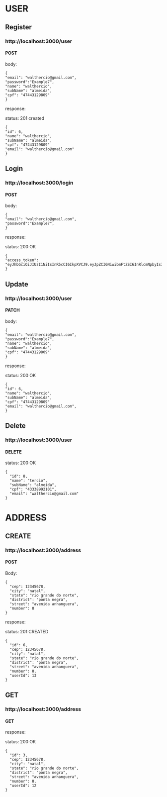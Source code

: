 
# USER

## Register

### http://localhost:3000/user

#### POST

body:

```
{
"email": "walthercio@gmail.com",
"password":"Example7",
"name": "walthercio",
"subName": "almeida",
"cpf": "47443129809"
}
```

response:

status: 201 created

```
{
"id": 6,
"name": "walthercio",
"subName": "almeida",
"cpf": "47443129809"
"email": "walthercio@gmail.com"
}
```

## Login

### http://localhost:3000/login

#### POST



body:

```
{
"email": "walthercio@gmail.com",
"password":"Example7",
}
```

response:

status: 200 OK

```
{
"access_token": "eyJhbGciOiJIUzI1NiIsInR5cCI6IkpXVCJ9.eyJpZCI6NiwibmFtZSI6InRlcmNpbyIsInN1Yk5hbWUiOiJhbG1laWRhIiwiY3BmIjoiNDc0NDMyMjk4MDkiLCJlbWFpbCI6IndhbHRoZXJjaW8zQGdtYWlsLmNvbSIsImlhdCI9MTY5MTY2OTY1NCwiZXhwIjoxNjkxNzU2MDU0fQ.xJa0JQXtBvfRRO14ES50J5jLfUfRi7OhshUcMFbvRw3"
}
```

## Update

### http://localhost:3000/user

#### PATCH

body:

```
{
"email": "walthercio@gmail.com",
"password":"Example7",
"name": "walthercio",
"subName": "almeida",
"cpf": "47443129809"
}
```

response:

status: 200 OK

```
{
"id": 6,
"name": "walthercio",
"subName": "almeida",
"cpf": "47443129809"
"email": "walthercio@gmail.com",
}
```

## Delete

### http://localhost:3000/user

#### DELETE

status: 200 OK

```
{
  "id": 8,
  "name": "tercio",
  "subName": "almeida",
  "cpf": "43338992101",
  "email": "walthercio@gmail.com"
}
```

# ADDRESS

## CREATE

### http://localhost:3000/address

#### POST 



Body:
```
{
  "cep": 12345678,
  "city": "natal",
  "state": "rio grande do norte",
  "district": "ponta negra",
  "street": "avenida anhanguera",
  "number": 8
}
```

response: 

status: 201 CREATED

```
{
  "id": 6,
  "cep": 12345678,
  "city": "natal",
  "state": "rio grande do norte",
  "district": "ponta negra",
  "street": "avenida anhanguera",
  "number": 8,
  "userId": 13
}
```

## GET

### http://localhost:3000/address

#### GET

response:

status: 200 OK

```
{
  "id": 3,
  "cep": 12345678,
  "city": "natal",
  "state": "rio grande do norte",
  "district": "ponta negra",
  "street": "avenida anhanguera",
  "number": 8,
  "userId": 12
}
```